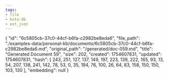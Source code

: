 ```yaml
---
tags:
- file
- kota-db
- ext_json
---
```

{
  "id": "6c5805cb-37c0-44cf-b6fa-c2982be8eda6",
  "file_path": "./examples-data/personal-kb/documents/6c5805cb-37c0-44cf-b6fa-c2982be8eda6.md",
  "original_path": "/generated/doc-059.md",
  "title": "Generated Document 59",
  "size": 202,
  "created": 1754607831,
  "updated": 1754607831,
  "hash": [
    243,
    251,
    127,
    137,
    149,
    197,
    223,
    139,
    222,
    165,
    93,
    13,
    54,
    207,
    138,
    241,
    142,
    78,
    53,
    0,
    35,
    194,
    76,
    100,
    26,
    64,
    83,
    158,
    150,
    150,
    103,
    130
  ],
  "embedding": null
}